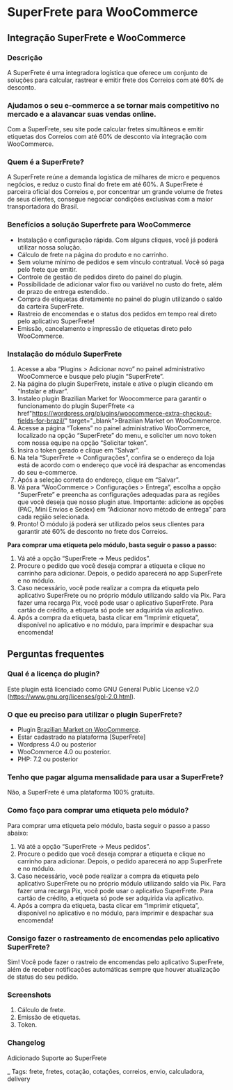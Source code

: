 # SuperFrete para WooCommerce #

## Integração SuperFrete e WooCommerce ##

### Descrição ###
A SuperFrete é uma integradora logística que oferece um conjunto de soluções para calcular, rastrear e emitir frete dos Correios com até 60% de desconto.

### Ajudamos o seu e-commerce a se tornar mais competitivo no mercado e a alavancar suas vendas online. ###

Com a SuperFrete, seu site pode calcular fretes simultâneos e emitir etiquetas dos Correios com até 60% de desconto via integração com WooCommerce.

### Quem é a SuperFrete? ###
A SuperFrete reúne a demanda logística de milhares de micro e pequenos negócios, e reduz o custo final do frete em até 60%.
A SuperFrete é parceira oficial dos Correios e, por concentrar um grande volume de fretes de seus clientes, consegue negociar condições exclusivas com a maior transportadora do Brasil.

### Benefícios a solução Superfrete para WooCommerce ###
- Instalação e configuração rápida. Com alguns cliques, você já poderá utilizar nossa solução.
- Cálculo de frete na página do produto e no carrinho.
- Sem volume mínimo de pedidos e sem vínculo contratual. Você só paga pelo frete que emitir.
- Controle de gestão de pedidos direto do painel do plugin.
- Possibilidade de adicionar valor fixo ou variável no custo do frete, além de prazo de entrega estendido..
- Compra de etiquetas diretamente no painel do plugin utilizando o saldo da carteira SuperFrete.
- Rastreio de encomendas e o status dos pedidos em tempo real direto pelo aplicativo SuperFrete!
- Emissão, cancelamento e impressão de etiquetas direto pelo WooCommerce.

### Instalação do módulo SuperFrete ###

1. Acesse a aba “Plugins > Adicionar novo” no painel administrativo WooCommerce e busque pelo plugin “SuperFrete”.
2. Na página do plugin SuperFrete, instale e ative o plugin clicando em “Instalar e ativar”.
3. Instaleo plugin Brazilian Market for Woocommerce para garantir o funcionamento do plugin SuperFfrete
<a href"https://wordpress.org/plugins/woocommerce-extra-checkout-fields-for-brazil/" target="_blank">Brazilian Market on WooCommerce</a>.
4. Acesse a página “Tokens” no painel administrativo WooCommerce, localizado na opção “SuperFrete” do menu, e soliciter um novo token com nossa equipe na opção “Solicitar token”.
5. Insira o token gerado e clique em “Salvar”.
6. Na tela “SuperFrete -> Configurações”, confira se o endereço da loja está de acordo com o endereço que você irá despachar as encomendas do seu e-commerce. 
7. Após a seleção correta do endereço, clique em “Salvar”.
8. Vá para “WooCommerce > Configurações > Entrega”, escolha a opção “SuperFrete” e preencha as configurações adequadas para as regiões que você deseja que nosso plugin atue. Importante: adicione as opções (PAC, Mini Envios e Sedex) em “Adicionar novo método de entrega” para cada região selecionada.
9.  Pronto! O módulo já poderá ser utilizado pelos seus clientes para garantir até 60% de desconto no frete dos Correios.

**Para comprar uma etiqueta pelo módulo, basta seguir o passo a passo:**

1.  Vá até a opção “SuperFrete -> Meus pedidos”.
2. Procure o pedido que você deseja comprar a etiqueta e clique no carrinho para adicionar. Depois, o pedido aparecerá no app SuperFrete e no módulo. 
3. Caso necessário, você pode realizar a compra da etiqueta pelo aplicativo SuperFrete ou no próprio módulo utilizando saldo via Pix. Para fazer uma recarga Pix, você pode usar o aplicativo SuperFrete. Para cartão de crédito, a etiqueta só pode ser adquirida via aplicativo. 
4. Após a compra da etiqueta, basta clicar em “Imprimir etiqueta”, disponível no aplicativo e no módulo, para imprimir e despachar sua encomenda!

## Perguntas frequentes ##

### Qual é a licença do plugin? ###
Este plugin está licenciado como GNU General Public License v2.0 (https://www.gnu.org/licenses/gpl-2.0.html).

### O que eu preciso para utilizar o plugin SuperFrete? ###
* Plugin [Brazilian Market on WooCommerce](https://wordpress.org/plugins/woocommerce-extra-checkout-fields-for-brazil).
* Estar cadastrado na plataforma [SuperFrete]
* Wordpress 4.0 ou posterior 
* WooCommerce 4.0 ou posterior.
* PHP: 7.2 ou posterior

### Tenho que pagar alguma mensalidade para usar a SuperFrete? ###
Não, a SuperFrete é uma plataforma 100% gratuita.

### Como faço para comprar uma etiqueta pelo módulo? ###
Para comprar uma etiqueta pelo módulo, basta seguir o passo a passo abaixo:

1. Vá até a opção “SuperFrete -> Meus pedidos”.
2. Procure o pedido que você deseja comprar a etiqueta e clique no carrinho para adicionar. Depois, o pedido aparecerá no app SuperFrete e no módulo. 
3. Caso necessário, você pode realizar a compra da etiqueta pelo aplicativo SuperFrete ou no próprio módulo utilizando saldo via Pix. Para fazer uma recarga Pix, você pode usar o aplicativo SuperFrete. Para cartão de crédito, a etiqueta só pode ser adquirida via aplicativo. 
4. Após a compra da etiqueta, basta clicar em “Imprimir etiqueta”, disponível no aplicativo e no módulo, para imprimir e despachar sua encomenda!

### Consigo fazer o rastreamento de encomendas pelo aplicativo SuperFrete? ###
Sim! Você pode fazer o rastreio de encomendas pelo aplicativo SuperFrete, além de receber notificações automáticas sempre que houver atualização de status do seu pedido.

### Screenshots ###
1. Cálculo de frete.
2. Emissão de etiquetas.
3. Token.

### Changelog #####

Adicionado Suporte ao SuperFrete


_ Tags: frete, fretes, cotação, cotações, correios, envio, calculadora, delivery
